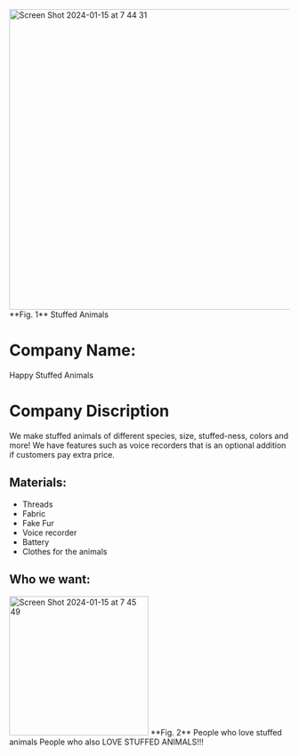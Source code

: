 <img width="540" alt="Screen Shot 2024-01-15 at 7 44 31" src="https://github.com/Yuiko-tsr/unit-3/assets/134657923/5c7e22c7-dfaa-47b2-bbfb-58a62c093888">
**Fig. 1** Stuffed Animals

# Company Name:
Happy Stuffed Animals 

# Company Discription
We make stuffed animals of different species, size, stuffed-ness, colors and more! 
We have features such as voice recorders that is an optional addition if customers pay extra price.

## Materials:
* Threads
* Fabric
* Fake Fur
* Voice recorder
* Battery
* Clothes for the animals

## Who we want:
<img width="250" alt="Screen Shot 2024-01-15 at 7 45 49" src="https://github.com/Yuiko-tsr/unit-3/assets/134657923/e838252a-c323-42de-857a-c570e64d28c9">
**Fig. 2** People who love stuffed animals
People who also LOVE STUFFED ANIMALS!!!
